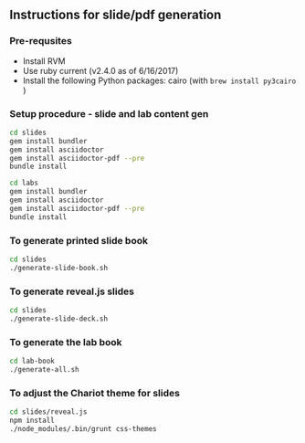 ## Instructions for slide/pdf generation

### Pre-requsites

* Install RVM
* Use ruby current (v2.4.0 as of 6/16/2017)
* Install the following Python packages:  cairo (with `brew install py3cairo` )
### Setup procedure - slide and lab content gen
```bash
cd slides
gem install bundler
gem install asciidoctor
gem install asciidoctor-pdf --pre
bundle install

cd labs
gem install bundler
gem install asciidoctor
gem install asciidoctor-pdf --pre
bundle install
```

### To generate printed slide book

```bash
cd slides
./generate-slide-book.sh
```

### To generate reveal.js slides

```bash
cd slides
./generate-slide-deck.sh
```

### To generate the lab book
```bash
cd lab-book
./generate-all.sh
```

### To adjust the Chariot theme for slides

```bash
cd slides/reveal.js
npm install
./node_modules/.bin/grunt css-themes
```

